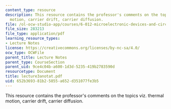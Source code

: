 ```yaml
---
content_type: resource
description: This resource contains the professor's comments on the topics viz. thermal
  motion, carrier drift, carrier diffusion.
file: /ol-ocw-studio-app/courses/6-012-microelectronic-devices-and-circuits-fall-2005/652b369381b25855a652d351077fe3b5_lecture3anotat.pdf
file_size: 283213
file_type: application/pdf
learning_resource_types:
- Lecture Notes
license: https://creativecommons.org/licenses/by-nc-sa/4.0/
ocw_type: OCWFile
parent_title: Lecture Notes
parent_type: CourseSection
parent_uid: 9ce4c04b-a600-1d3d-5235-419b2783590d
resourcetype: Document
title: lecture3anotat.pdf
uid: 652b3693-81b2-5855-a652-d351077fe3b5
---
```

This resource contains the professor's comments on the topics viz. thermal motion, carrier drift, carrier diffusion.